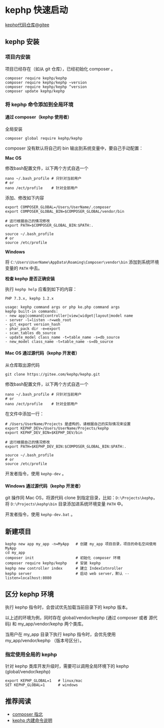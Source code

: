 # kephp 快速启动

[kephp代码仓库@gitee](https://gitee.com/kephp/kephp.git)

## kephp 安装

### 项目内安装

项目已经存在（如从 git 仓库），已经初始化 composer 。

```shell
composer require kephp/kephp
composer require kephp/kephp ~version
composer require kephp/kephp ^version
composer update kephp/kephp
```

### 将 kephp 命令添加到全局环境

#### 通过 composer（kephp 使用者）

全局安装 

```shell
composer global require kephp/kephp
```

composer 没有默认将自己的 bin 输出到系统变量中，要自己手动配置：

**Mac OS**

修改bash配置文件，以下两个方式自选一个

```
nano ~/.bash_profile # 只针对当前用户
# or
nano /ect/profile    # 针对全部用户
```

添加、修改如下内容

```
export COMPOSER_GLOBAL=/Users/UserName/.composer
export COMPOSER_GLOBAL_BIN=$COMPOSER_GLOBAL/vendor/bin

# 这行根据自己的情况修改
export PATH=$COMPOSER_GLOBAL_BIN:$PATH:.
```

```shell
source ~/.bash_profile
# or
source /etc/profile
```

**Windows**

将 `C:\Users\UserName\AppData\Roaming\Composer\vendor\bin` 添加到系统环境变量的 `PATH` 中去。

**检查 kephp 是否正确安装**

执行 `kephp help` 应看到如下的内容：

```console
PHP 7.3.x, kephp 1.2.x

usage: kephp command args or php ke.php command args
kephp built-in commands: 
- new app|command|controller|view|widget|layout|model name
- server -l=listen -r=web_root
- git_export version_hash
- phar_pack dir -e=export
- scan_tables db_source
- update_model class_name -t=table_name -s=db_source
- new_model class_name -t=table_name -s=db_source
```

#### Mac OS 通过源代码（kephp 开发者）

从仓库取出源代码

```shell
git clone https://gitee.com/kephp/kephp.git
```

修改bash配置文件，以下两个方式自选一个

```shell
nano ~/.bash_profile # 只针对当前用户
# or
nano /ect/profile    # 针对全部用户
```

在文件中添加一行：

```
# /Users/UserName/Projects 是虚构的，请根据自己的实际情况来设置
export KEPHP_DEV=/Users/UserName/Projects/kephp
export KEPHP_DEV_BIN=$KEPHP_DEV/bin

# 这行根据自己的情况修改
export PATH=$KEPHP_DEV_BIN:$COMPOSER_GLOBAL_BIN:$PATH:.
```

```shell
source ~/.bash_profile
# or
source /etc/profile
```

开发者指令，使用 `kephp-dev` 。

#### Windows 通过源代码（kephp 开发者）

git 操作同 Mac OS，将源代码 clone 到指定目录，比如：`D:\Projects\kephp`，将 `D:\Projects\kephp\bin` 目录添加进系统环境变量 `PATH` 中。

开发者指令，使用 `kephp-dev.bat` 。

## 新建项目

```shell
kephp new app my_app -n=MyApp   # 创建 my_app 项目目录，项目的命名空间使用 MyApp
cd my_app
composer init                   # 初始化 composer 环境
composer require kephp/kephp    # 安装 kephp
kephp new controller index      # 建立 IndexCotnroller
kephp server                    # 启动 web server，默认 --listen=localhost:8080
```

## 区分 kephp 环境

执行 kephp 指令时，会尝试优先加载当前目录下的 kephp 版本。

以上述的环境为例，同时存在 global/vendor/kephp (通过 composer 或者 源代码) 和 my_app/vendor/kephp 两个类库。

当用户在 my_app 目录下执行 kephp 指令时，会优先使用 my_app/vendor/kephp （版本号区分）。

### 指定使用全局的 kephp

针对 kephp 类库开发升级时，需要可以调用全局环境下的 kephp (global/vendor/kephp)

```shell
export KEPHP_GLOBAL=1   # linux/mac
SET KEPHP_GLOBAL=1      # windows
```

## 推荐阅读

- [composer 指北](9.1.ComposerSkills.md)
- [kephp 内建命令说明](1.1.BuiltInCommands.md)

